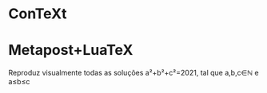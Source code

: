 ﻿# ConTeXt
# Metapost+LuaTeX

Reproduz visualmente todas as soluções a²+b²+c²=2021, tal que a,b,c∈ℕ e a≤b≤c
